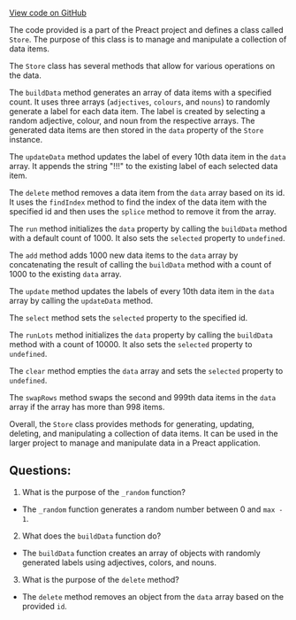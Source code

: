 [View code on GitHub](https://github.com/preactjs/preact/benches/src/keyed-children/store.js)

The code provided is a part of the Preact project and defines a class called `Store`. The purpose of this class is to manage and manipulate a collection of data items. 

The `Store` class has several methods that allow for various operations on the data. 

The `buildData` method generates an array of data items with a specified count. It uses three arrays (`adjectives`, `colours`, and `nouns`) to randomly generate a label for each data item. The label is created by selecting a random adjective, colour, and noun from the respective arrays. The generated data items are then stored in the `data` property of the `Store` instance.

The `updateData` method updates the label of every 10th data item in the `data` array. It appends the string "!!!" to the existing label of each selected data item.

The `delete` method removes a data item from the `data` array based on its id. It uses the `findIndex` method to find the index of the data item with the specified id and then uses the `splice` method to remove it from the array.

The `run` method initializes the `data` property by calling the `buildData` method with a default count of 1000. It also sets the `selected` property to `undefined`.

The `add` method adds 1000 new data items to the `data` array by concatenating the result of calling the `buildData` method with a count of 1000 to the existing `data` array.

The `update` method updates the labels of every 10th data item in the `data` array by calling the `updateData` method.

The `select` method sets the `selected` property to the specified id.

The `runLots` method initializes the `data` property by calling the `buildData` method with a count of 10000. It also sets the `selected` property to `undefined`.

The `clear` method empties the `data` array and sets the `selected` property to `undefined`.

The `swapRows` method swaps the second and 999th data items in the `data` array if the array has more than 998 items.

Overall, the `Store` class provides methods for generating, updating, deleting, and manipulating a collection of data items. It can be used in the larger project to manage and manipulate data in a Preact application.
## Questions: 
 1. What is the purpose of the `_random` function?
- The `_random` function generates a random number between 0 and `max - 1`.

2. What does the `buildData` function do?
- The `buildData` function creates an array of objects with randomly generated labels using adjectives, colors, and nouns.

3. What is the purpose of the `delete` method?
- The `delete` method removes an object from the `data` array based on the provided `id`.